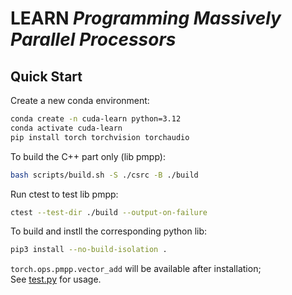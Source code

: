# LEARN *Programming Massively Parallel Processors*

## Quick Start

Create a new conda environment:

```bash
conda create -n cuda-learn python=3.12
conda activate cuda-learn
pip install torch torchvision torchaudio
```

To build the C++ part only (lib pmpp):

```bash
bash scripts/build.sh -S ./csrc -B ./build
```

Run ctest to test lib pmpp:

```bash
ctest --test-dir ./build --output-on-failure
```

To build and instll the corresponding python lib:

```bash
pip3 install --no-build-isolation .
```

`torch.ops.pmpp.vector_add` will be available after installation;  
See [test.py](test/test.py) for usage.